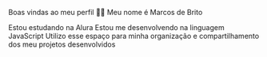 Boas vindas ao meu perfil 💙💙
Meu nome é Marcos de Brito

Estou estudando na Alura
Estou me desenvolvendo na linguagem JavaScript
Utilizo esse espaço para minha organização e compartilhamento dos meu projetos desenvolvidos
